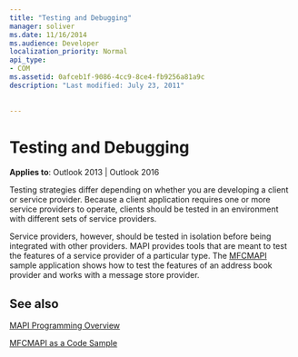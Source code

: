 ```yaml
---
title: "Testing and Debugging"
manager: soliver
ms.date: 11/16/2014
ms.audience: Developer
localization_priority: Normal
api_type:
- COM
ms.assetid: 0afceb1f-9086-4cc9-8ce4-fb9256a81a9c
description: "Last modified: July 23, 2011"
 
 
---
```


# Testing and Debugging

  
  
**Applies to**: Outlook 2013 | Outlook 2016 
  
Testing strategies differ depending on whether you are developing a client or service provider. Because a client application requires one or more service providers to operate, clients should be tested in an environment with different sets of service providers.
  
Service providers, however, should be tested in isolation before being integrated with other providers. MAPI provides tools that are meant to test the features of a service provider of a particular type. The [MFCMAPI](http://go.microsoft.com/fwlink/?LinkId=124154) sample application shows how to test the features of an address book provider and works with a message store provider. 
  
## See also



[MAPI Programming Overview](mapi-programming-overview.md)
  
[MFCMAPI as a Code Sample](mfcmapi-as-a-code-sample.md)


